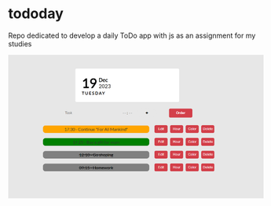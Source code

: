 # tododay
Repo dedicated to develop a daily ToDo app with js as an assignment for my studies
<div style='width:520px'>
    <img src='img/todo.png'>
</div>